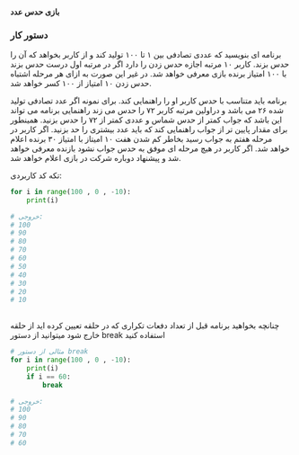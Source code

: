 ####  بازی حدس عدد

### دستور کار
برنامه ای بنویسید که عددی تصادفی بین ۱ تا ۱۰۰ تولید کند و از کاربر بخواهد که آن را حدس بزند.
کاربر ۱۰ مرتبه اجازه حدس زدن را دارد
اگر در مرتبه اول درست حدس بزند با ۱۰۰ امتیاز برنده بازی معرفی خواهد شد.
در غیر این صورت به ازای هر مرحله اشتباه حدس زدن ۱۰ امتیاز از ۱۰۰ کسر خواهد شد.

برنامه باید متناسب با حدس کاربر او را راهنمایی کند. 
برای نمونه اگر عدد تصادفی تولید شده ۲۶ می باشد و دراولین مرتبه کاربر ۷۲ را حدس می زند راهنمایی برنامه می تواند این باشد که جواب کمتر از حدس شماس و عددی کمتر از ۷۲ را حدس بزنید. همینطور برای مقدار پایین تر از جواب راهنمایی کند که باید عدد بیشتری را حد بزنید.
اگر کاربر در مرحله هفتم به جواب رسید بخاطر کم شدن هفت ۱۰ امیتاز با امتیاز ۳۰ برنده اعلام خواهد شد.
اگر کاربر در هیچ مرحله ای موفق به حدس جواب نشود بازنده معرفی خواهد شد و پیشنهاد دوباره شرکت در بازی اعلام خواهد شد.

تکه کد کاربردی:
```python
for i in range(100 , 0 , -10):
    print(i)

# خروجی:
# 100
# 90
# 80
# 70
# 60
# 50
# 40
# 30
# 20
# 10
    
```

چنانچه بخواهید برنامه قبل از تعداد دفعات تکراری که در حلقه تعیین کرده اید از حلقه خارج شود میتوانید از دستور break استفاده کنید

```python
# مثالی از دستور break
for i in range(100 , 0 , -10):
    print(i)
    if i == 60:
        break

# خروجی:
# 100
# 90
# 80
# 70
# 60
    
```